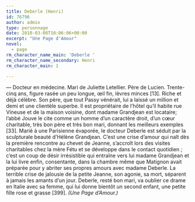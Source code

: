 ```yaml
---
title: Deberle (Henri)
id: 76796
author: admin
type: personnage
date: 2010-03-08T10:06:06+00:00
excerpt: "Une Page d'Amour"
novel:
  - page
rm_character_name_main: 'Deberle '
rm_character_name_secondary: Henri
rm_character_main: 1

---
```

— Docteur en médecine. Mari de Juliette Letellier. Père de Lucien. Trente-cinq ans, figure rasée un peu longue, œil fin, lèvres minces [13]. Riche et déjà célèbre. Son père, que tout Passy vénérait, lui a laissé un million et demi et une clientèle superbe. Il est propriétaire de l&rsquo;hôtel qu&rsquo;il habite rue Vineuse et de la maison voisine, dont madame Grandjean est locataire; l&rsquo;abbé Jouve le cite comme un homme d&rsquo;un caractère droit, d&rsquo;un cœur charitable, très bon père et très bon mari, donnant les meilleurs exemples [33]. Marié à une Parisienne évaporée, le docteur Deberle est séduit par la sculpturale beauté d&rsquo;Hélène Grandjean. C&rsquo;est une crise d&rsquo;amour qui naît dès la première rencontre au chevet de Jeanne, s&rsquo;accroît lors des visites charitables chez la mère Fétu et se développe dans le contact quotidien ; c&rsquo;est un coup de désir irrésistible qui entraîne vers lui madame Grandjean et la lui livre enfin, consentante, dans la chambre même que Matignon avait préparée pour y abriter ses propres amours avec madame Deberle. La terrible crise de jalousie de la petite Jeanne, son agonie, sa mort, séparent à jamais les amants d&rsquo;un jour. Deberle, resté bon mari, va oublier ce drame en Italie avec sa femme, qui lui donne bientôt un second enfant, une petite fille rose et grasse [399]. _(Une Page d&rsquo;Amour.)_